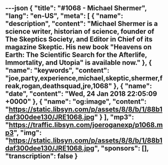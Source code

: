 ---json
{
  "title": "#1068 - Michael Shermer",
  "lang": "en-US",
  "meta": [
    {
      "name": "description",
      "content": "Michael Shermer is a science writer, historian of science, founder of The Skeptics Society, and Editor in Chief of its magazine Skeptic. His new book \"Heavens on Earth: The Scientific Search for the Afterlife, Immortality, and Utopia\" is available now."
    },
    {
      "name": "keywords",
      "content": "joe,party,experience,michael,skeptic,shermer,freak,rogan,deathsquad,jre,1068"
    },
    {
      "name": "date",
      "content": "Wed, 24 Jan 2018 22:05:09 +0000"
    },
    {
      "name": "og:image",
      "content": "https://static.libsyn.com/p/assets/8/8/b/1/88b1daf300dee130/JRE1068.jpg"
    }
  ],
  "mp3": "https://traffic.libsyn.com/joeroganexp/p1068.mp3",
  "img": "https://static.libsyn.com/p/assets/8/8/b/1/88b1daf300dee130/JRE1068.jpg",
  "sponsors": [],
  "transcription": false
}
---
<episode-header />

<timemark seconds="0" />

<transcribe-call-to-action />

<episode-footer />